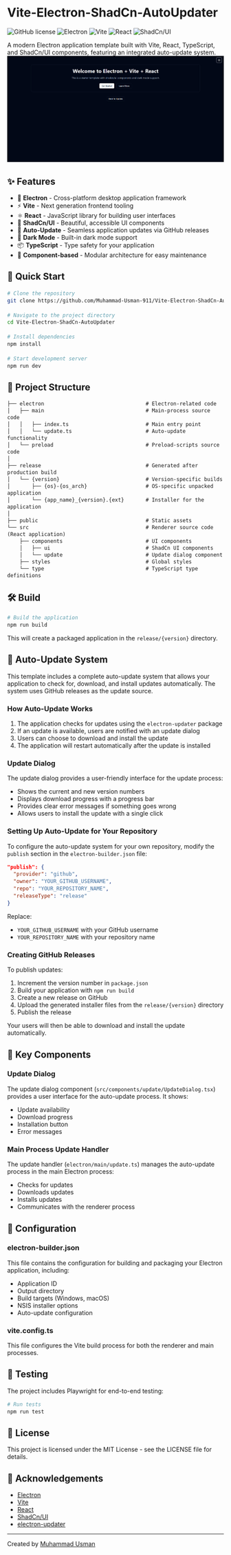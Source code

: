 


          
# Vite-Electron-ShadCn-AutoUpdater

![GitHub license](https://img.shields.io/github/license/Muhammad-Usman-911/Vite-Electron-ShadCn-AutoUpdater)
![Electron](https://img.shields.io/badge/Electron-33.2.0-blue)
![Vite](https://img.shields.io/badge/Vite-5.4.11-purple)
![React](https://img.shields.io/badge/React-18.3.1-blue)
![ShadCn/UI](https://img.shields.io/badge/ShadCn/UI-Latest-black)

A modern Electron application template built with Vite, React, TypeScript, and ShadCn/UI components, featuring an integrated auto-update system.
![alt text](image.png)

## ✨ Features

- 🔋 **Electron** - Cross-platform desktop application framework
- ⚡️ **Vite** - Next generation frontend tooling
- ⚛️ **React** - JavaScript library for building user interfaces
- 🎨 **ShadCn/UI** - Beautiful, accessible UI components
- 🔄 **Auto-Update** - Seamless application updates via GitHub releases
- 🌙 **Dark Mode** - Built-in dark mode support
- 📦 **TypeScript** - Type safety for your application
- 🧩 **Component-based** - Modular architecture for easy maintenance

## 🚀 Quick Start

```bash
# Clone the repository
git clone https://github.com/Muhammad-Usman-911/Vite-Electron-ShadCn-AutoUpdater.git

# Navigate to the project directory
cd Vite-Electron-ShadCn-AutoUpdater

# Install dependencies
npm install

# Start development server
npm run dev
```

## 📂 Project Structure

```
├── electron                                 # Electron-related code
│   ├── main                                 # Main-process source code
│   │   ├── index.ts                         # Main entry point
│   │   └── update.ts                        # Auto-update functionality
│   └── preload                              # Preload-scripts source code
│
├── release                                  # Generated after production build
│   └── {version}                            # Version-specific builds
│       ├── {os}-{os_arch}                   # OS-specific unpacked application
│       └── {app_name}_{version}.{ext}       # Installer for the application
│
├── public                                   # Static assets
└── src                                      # Renderer source code (React application)
    ├── components                           # UI components
    │   ├── ui                               # ShadCn UI components
    │   └── update                           # Update dialog component
    ├── styles                               # Global styles
    └── type                                 # TypeScript type definitions
```

## 🛠️ Build

```bash
# Build the application
npm run build
```

This will create a packaged application in the `release/{version}` directory.

## 🔄 Auto-Update System

This template includes a complete auto-update system that allows your application to check for, download, and install updates automatically. The system uses GitHub releases as the update source.

### How Auto-Update Works

1. The application checks for updates using the `electron-updater` package
2. If an update is available, users are notified with an update dialog
3. Users can choose to download and install the update
4. The application will restart automatically after the update is installed

### Update Dialog

The update dialog provides a user-friendly interface for the update process:

- Shows the current and new version numbers
- Displays download progress with a progress bar
- Provides clear error messages if something goes wrong
- Allows users to install the update with a single click

### Setting Up Auto-Update for Your Repository

To configure the auto-update system for your own repository, modify the `publish` section in the `electron-builder.json` file:

```json
"publish": {
  "provider": "github",
  "owner": "YOUR_GITHUB_USERNAME",
  "repo": "YOUR_REPOSITORY_NAME",
  "releaseType": "release"
}
```

Replace:
- `YOUR_GITHUB_USERNAME` with your GitHub username
- `YOUR_REPOSITORY_NAME` with your repository name

### Creating GitHub Releases

To publish updates:

1. Increment the version number in `package.json`
2. Build your application with `npm run build`
3. Create a new release on GitHub
4. Upload the generated installer files from the `release/{version}` directory
5. Publish the release

Your users will then be able to download and install the update automatically.

## 🧩 Key Components

### Update Dialog

The update dialog component (`src/components/update/UpdateDialog.tsx`) provides a user interface for the auto-update process. It shows:

- Update availability
- Download progress
- Installation button
- Error messages

### Main Process Update Handler

The update handler (`electron/main/update.ts`) manages the auto-update process in the main Electron process:

- Checks for updates
- Downloads updates
- Installs updates
- Communicates with the renderer process

## 🔧 Configuration

### electron-builder.json

This file contains the configuration for building and packaging your Electron application, including:

- Application ID
- Output directory
- Build targets (Windows, macOS)
- NSIS installer options
- Auto-update configuration

### vite.config.ts

This file configures the Vite build process for both the renderer and main processes.

## 🧪 Testing

The project includes Playwright for end-to-end testing:

```bash
# Run tests
npm run test
```

## 📝 License

This project is licensed under the MIT License - see the LICENSE file for details.

## 🙏 Acknowledgements

- [Electron](https://www.electronjs.org/)
- [Vite](https://vitejs.dev/)
- [React](https://reactjs.org/)
- [ShadCn/UI](https://ui.shadcn.com/)
- [electron-updater](https://www.npmjs.com/package/electron-updater)

---

Created by [Muhammad Usman](https://github.com/Muhammad-Usman-911)